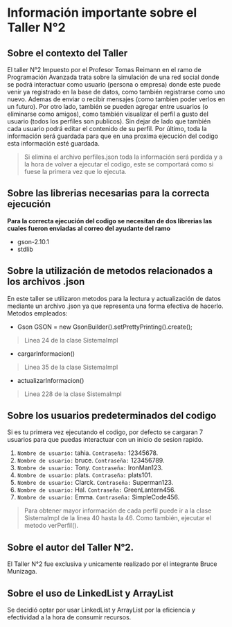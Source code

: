 # Información importante sobre el Taller N°2
## Sobre el contexto del Taller
El taller N°2 Impuesto por el Profesor Tomas Reimann en el ramo de Programación Avanzada trata sobre la simulación de una red social donde se podrá interactuar como usuario (persona o empresa) donde este puede venir ya registrado en la base de datos, como también registrarse como uno nuevo. Ademas de enviar o recibir mensajes (como tambien poder verlos en un futuro). Por otro lado, también se pueden agregar entre usuarios (o eliminarse como amigos), como también visualizar el perfil a gusto del usuario (todos los perfiles son publicos). Sin dejar de lado que también cada usuario podrá editar el contenido de su perfil. Por último, toda la información será guardada para que en una proxima ejecución del codigo esta información esté guardada.
> Si elimina el archivo perfiles.json toda la información será perdida y a la hora de volver a ejecutar el codigo, este se comportará como si fuese la primera vez que lo ejecuta.
## Sobre las librerias necesarias para la correcta ejecución
**Para la correcta ejecución del codigo se necesitan de dos librerias las cuales fueron enviadas al correo del ayudante del ramo**
- gson-2.10.1
- stdlib

## Sobre la utilización de metodos relacionados a los archivos .json
En este taller se utilizaron metodos para la lectura y actualización de datos mediante un archivo .json ya que representa una forma efectiva de hacerlo. Metodos empleados:
- Gson GSON = new GsonBuilder().setPrettyPrinting().create();
> Linea 24 de la clase SistemaImpl
- cargarInformacion()
> Linea 35 de la clase SistemaImpl
- actualizarInformacion()
> Linea 228 de la clase SistemaImpl

## Sobre los usuarios predeterminados del codigo
Si es tu primera vez ejecutando el codigo, por defecto se cargaran 7 usuarios para que puedas interactuar con un inicio de sesion rapido.
1. `Nombre de usuario:` tahia.    `Contraseña:` 12345678.
2. `Nombre de usuario:` bruce.    `Contraseña:` 123456789.
3. `Nombre de usuario:` Tony.     `Contraseña:` IronMan123.
4. `Nombre de usuario:` plats.    `Contraseña:` plats101.
5. `Nombre de usuario:` Clarck.   `Contraseña:` Superman123.
6. `Nombre de usuario:` Hal.      `Contraseña:` GreenLantern456.
7. `Nombre de usuario:` Emma.     `Contraseña:` SimpleCode456.
> Para obtener mayor información de cada perfil puede ir a la clase SistemaImpl de la linea 40 hasta la 46. Como también, ejecutar el metodo verPerfil().

## Sobre el autor del Taller N°2.
El Taller N°2 fue exclusiva y unicamente realizado por el integrante Bruce Munizaga. 

## Sobre el uso de LinkedList y ArrayList
Se decidió optar por usar LinkedList y ArrayList por la eficiencia y efectividad  a la hora de consumir recursos. 
